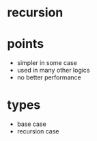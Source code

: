 # recursion

# points

- simpler in some case
- used in many other logics
- no better performance

# types

- base case
- recursion case
